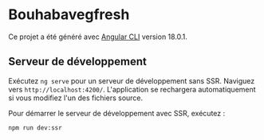# Bouhabavegfresh

Ce projet a été généré avec [Angular CLI](https://github.com/angular/angular-cli) version 18.0.1.

## Serveur de développement

Exécutez `ng serve` pour un serveur de développement sans SSR. Naviguez vers `http://localhost:4200/`. L'application se rechargera automatiquement si vous modifiez l'un des fichiers source.

Pour démarrer le serveur de développement avec SSR, exécutez :

```bash
npm run dev:ssr
